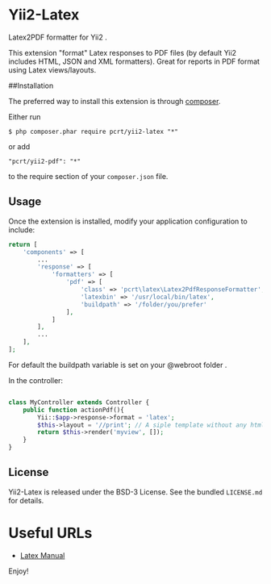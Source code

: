 Yii2-Latex
========

Latex2PDF formatter for Yii2 .

This extension "format" Latex responses to PDF files (by default Yii2 includes HTML, JSON and XML formatters). Great for reports in PDF format using Latex views/layouts.

##Installation

The preferred way to install this extension is through [composer](http://getcomposer.org/download/).

Either run

```
$ php composer.phar require pcrt/yii2-latex "*"
```

or add

```
"pcrt/yii2-pdf": "*"
```

to the require section of your `composer.json` file.

## Usage

Once the extension is installed, modify your application configuration to include:

```php
return [
	'components' => [
		...
		'response' => [
			'formatters' => [
				'pdf' => [
					'class' => 'pcrt\latex\Latex2PdfResponseFormatter',
					'latexbin' => '/usr/local/bin/latex',
					'buildpath' => '/folder/you/prefer'
 				],
			]
		],
		...
	],
];
```
For default the buildpath variable is set on your @webroot folder . 


In the controller:

```php

class MyController extends Controller {
	public function actionPdf(){
		Yii::$app->response->format = 'latex';
		$this->layout = '//print'; // A siple template without any html code
		return $this->render('myview', []);
	}
}

```

## License

Yii2-Latex is released under the BSD-3 License. See the bundled `LICENSE.md` for details.


# Useful URLs

* [Latex Manual](https://www.latex-project.org/)

Enjoy!
